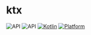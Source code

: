 # ktx

![API](https://img.shields.io/badge/Min%20SDK-24-green)
![API](https://img.shields.io/badge/Compile%20SDK-35-green)
[![Kotlin](https://img.shields.io/badge/Kotlin-1.9.10-blue.svg)](https://kotlinlang.org)
[![Platform](https://img.shields.io/badge/Platform-Android-green.svg)](https://developer.android.com/guide/)
